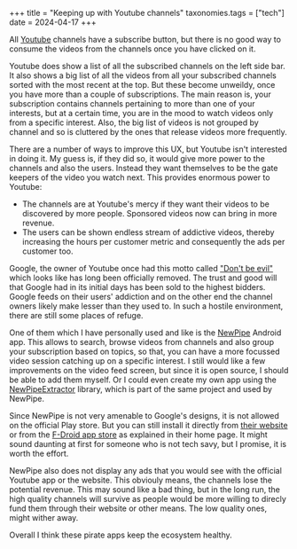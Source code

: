 +++
title = "Keeping up with Youtube channels"
taxonomies.tags = ["tech"]
date = 2024-04-17
+++

All [Youtube](https://www.youtube.com/) channels have a subscribe button, but there is no good way to consume the videos from the channels once you have clicked on it.

Youtube does show a list of all the subscribed channels on the left side bar. It also shows a big list of all the videos from all your subscribed channels sorted with the most recent at the top. But these become unweildy, once you have more than a couple of subscriptions. The main reason is, your subscription contains channels pertaining to more than one of your interests, but at a certain time, you are in the mood to watch videos only from a specific interest. Also, the big list of videos is not grouped by channel and so is cluttered by the ones that release videos more frequently.

There are a number of ways to improve this UX, but Youtube isn't interested in doing it. My guess is, if they did so, it would give more power to the channels and also the users. Instead they want themselves to be the gate keepers of the video you watch next. This provides enormous power to Youtube:
* The channels are at Youtube's mercy if they want their videos to be discovered by more people. Sponsored videos now can bring in more revenue.
* The users can be shown endless stream of addictive videos, thereby increasing the hours per customer metric and consequently the ads per customer too.

Google, the owner of Youtube once had this motto called ["Don't be evil"](https://en.wikipedia.org/wiki/Don%27t_be_evil) which looks like has long been officially removed. The trust and good will that Google had in its initial days has been sold to the highest bidders. Google feeds on their users' addiction and on the other end the channel owners likely make lesser than they used to. In such a hostile environment, there are still some places of refuge.

One of them which I have personally used and like is the [NewPipe](https://newpipe.net/) Android app. This allows to search, browse videos from channels and also group your subscription based on topics, so that, you can have a more focussed video session catching up on a specific interest. I still would like a few improvements on the video feed screen, but since it is open source, I should be able to add them myself. Or I could even create my own app using the [NewPipeExtractor](https://github.com/TeamNewPipe/NewPipeExtractor) library, which is part of the same project and used by NewPipe.

Since NewPipe is not very amenable to Google's designs, it is not allowed on the official Play store. But you can still install it directly from [their website](https://newpipe.net/) or from the [F-Droid app store](https://f-droid.org/) as explained in their home page. It might sound daunting at first for someone who is not tech savy, but I promise, it is worth the effort.

NewPipe also does not display any ads that you would see with the official Youtube app or the website. This obviouly means, the channels lose the potential revenue. This may sound like a bad thing, but in the long run, the high quality channels will survive as people would be more willing to direcly fund them through their website or other means. The low quality ones, might wither away.

Overall I think these pirate apps keep the ecosystem healthy.
